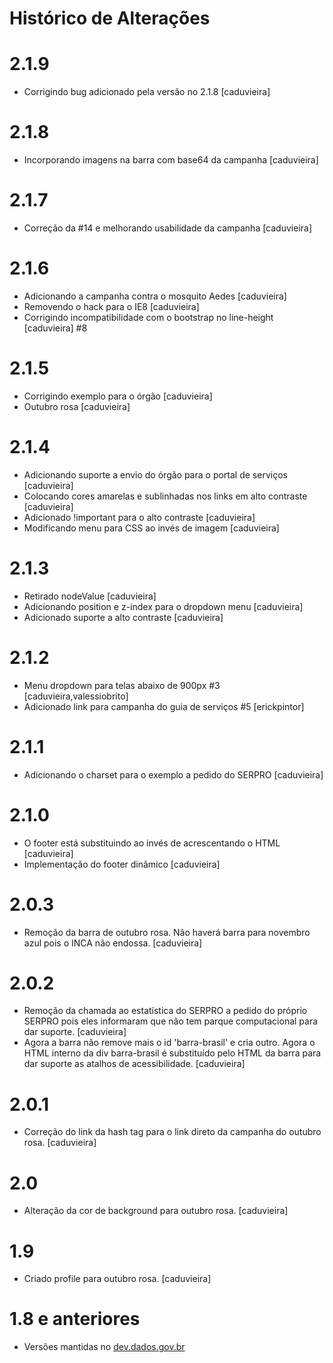 # Histórico de Alterações

# 2.1.9

* Corrigindo bug adicionado pela versão no 2.1.8 [caduvieira]

# 2.1.8

* Incorporando imagens na barra com base64 da campanha [caduvieira]

# 2.1.7

* Correção da #14 e melhorando usabilidade da campanha [caduvieira]

# 2.1.6

* Adicionando a campanha contra o mosquito Aedes [caduvieira]
* Removendo o hack para o IE8 [caduvieira]
* Corrigindo incompatibilidade com o bootstrap no line-height [caduvieira] #8

# 2.1.5

* Corrigindo exemplo para o órgão [caduvieira]
* Outubro rosa [caduvieira]

# 2.1.4

* Adicionando suporte a envio do órgão para o portal de serviços [caduvieira]
* Colocando cores amarelas e sublinhadas nos links em alto contraste [caduvieira]
* Adicionado !important para o alto contraste [caduvieira]
* Modificando menu para CSS ao invés de imagem [caduvieira]

# 2.1.3

* Retirado nodeValue [caduvieira]
* Adicionando position e z-index para o dropdown menu [caduvieira]
* Adicionado suporte a alto contraste [caduvieira]

# 2.1.2

* Menu dropdown para telas abaixo de 900px #3 [caduvieira,valessiobrito]
* Adicionado link para campanha do guia de serviços #5 [erickpintor]

# 2.1.1

* Adicionando o charset para o exemplo a pedido do SERPRO [caduvieira]

# 2.1.0

* O footer está substituindo ao invés de acrescentando o HTML [caduvieira]
* Implementação do footer dinâmico [caduvieira]

# 2.0.3

* Remoção da barra de outubro rosa. Não haverá barra para novembro azul pois o INCA não endossa. [caduvieira]

# 2.0.2

* Remoção da chamada ao estatística do SERPRO a pedido do próprio SERPRO pois eles informaram que não tem parque computacional para dar suporte. [caduvieira]
* Agora a barra não remove mais o id 'barra-brasil' e cria outro. Agora o HTML interno da div barra-brasil é substituído pelo HTML da barra para dar suporte as atalhos de acessibilidade. [caduvieira]

# 2.0.1

* Correção do link da hash tag para o link direto da campanha do outubro rosa. [caduvieira]

# 2.0

* Alteração da cor de background para outubro rosa. [caduvieira]

# 1.9

* Criado profile para outubro rosa. [caduvieira]

# 1.8 e anteriores 

* Versões mantidas no [dev.dados.gov.br](http://dev.dados.gov.br "Repositório de desenvolvimento do governo brasileiro")
